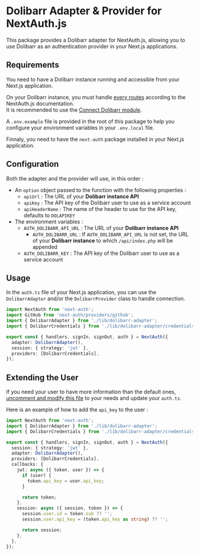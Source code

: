 # Dolibarr Adapter & Provider for NextAuth.js

This package provides a Dolibarr adapter for NextAuth.js, allowing you to use Dolibarr as an authentication provider in your Next.js applications.

## Requirements

You need to have a Dolibarr instance running and accessible from your Next.js application.

On your Dolibarr instance, you must handle [every routes](./routes.ts) according to the NextAuth.js documentation.  
It is recommended to use the [Connect Dolibarr module](https://github.com/NicolasFrouin/dolibarr_connect).

A `.env.example` file is provided in the root of this package to help you configure your environment variables in your `.env.local` file.

Finnaly, you need to have the `next-auth` package installed in your Next.js application.

## Configuration

Both the adapter and the provider will use, in this order :

- An `option` object passed to the function with the following properties :
  - `apiUrl` : The URL of your **Dolibarr instance API**
  - `apiKey` : The API key of the Dolibarr user to use as a service account
  - `apiHeaderName` : The name of the header to use for the API key, defaults to `DOLAPIKEY`
- The environment variables :
  - `AUTH_DOLIBARR_API_URL` : The URL of your **Dolibarr instance API**
    - `AUTH_DOLIBARR_URL` : If `AUTH_DOLIBARR_API_URL` is not set, the URL of your **Dolibarr instance** to which `/api/index.php` will be appended
  - `AUTH_DOLIBARR_KEY` : The API key of the Dolibarr user to use as a service account

## Usage

In the `auth.ts` file of your Next.js application, you can use the `DolibarrAdapter` and/or the `DolibarrProvider` class to handle connection.

```typescript
import NextAuth from 'next-auth';
import GitHub from 'next-auth/providers/github';
import { DolibarrAdapter } from './lib/dolibarr-adapter';
import { DolibarrCredentials } from './lib/dolibarr-adapter/credentials';

export const { handlers, signIn, signOut, auth } = NextAuth({
  adapter: DolibarrAdapter(),
  session: { strategy: 'jwt' },
  providers: [DolibarrCredentials],
});
```

## Extending the User

If you need your user to have more information than the default ones, [uncomment and modify this file](./types/next-auth.d.ts) to your needs and update your `auth.ts`.

Here is an example of how to add the `api_key` to the user :

```typescript
import NextAuth from 'next-auth';
import { DolibarrAdapter } from './lib/dolibarr-adapter';
import { DolibarrCredentials } from './lib/dolibarr-adapter/credentials';

export const { handlers, signIn, signOut, auth } = NextAuth({
  session: { strategy: 'jwt' },
  adapter: DolibarrAdapter(),
  providers: [DolibarrCredentials],
  callbacks: {
    jwt: async ({ token, user }) => {
      if (user) {
        token.api_key = user.api_key;
      }

      return token;
    },
    session: async ({ session, token }) => {
      session.user.id = token.sub ?? '';
      session.user.api_key = (token.api_key as string) ?? '';

      return session;
    },
  },
});

